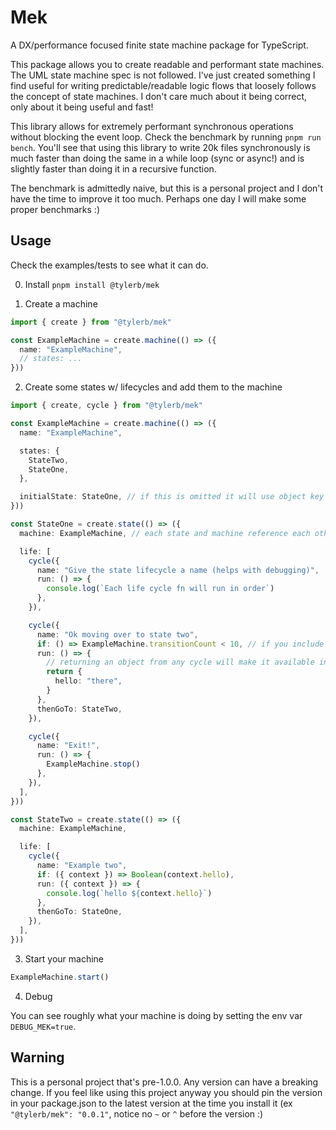 # Mek

A DX/performance focused finite state machine package for TypeScript.

This package allows you to create readable and performant state machines.
The UML state machine spec is not followed. I've just created something I find useful for writing predictable/readable logic flows that loosely follows the concept of state machines. I don't care much about it being correct, only about it being useful and fast!

This library allows for extremely performant synchronous operations without blocking the event loop. Check the benchmark by running `pnpm run bench`. You'll see that using this library to write 20k files synchronously is much faster than doing the same in a while loop (sync or async!) and is slightly faster than doing it in a recursive function.

The benchmark is admittedly naive, but this is a personal project and I don't have the time to improve it too much. Perhaps one day I will make some proper benchmarks :)

## Usage

Check the examples/tests to see what it can do.

0. Install
   `pnpm install @tylerb/mek`

1. Create a machine

```ts
import { create } from "@tylerb/mek"

const ExampleMachine = create.machine(() => ({
  name: "ExampleMachine",
  // states: ...
}))
```

2. Create some states w/ lifecycles and add them to the machine

```ts
import { create, cycle } from "@tylerb/mek"

const ExampleMachine = create.machine(() => ({
  name: "ExampleMachine",

  states: {
    StateTwo,
    StateOne,
  },

  initialState: StateOne, // if this is omitted it will use object key order in the states object
}))

const StateOne = create.state(() => ({
  machine: ExampleMachine, // each state and machine reference each other so you can jump around your machine and states quickly with go-to-definition in your IDE!

  life: [
    cycle({
      name: "Give the state lifecycle a name (helps with debugging)",
      run: () => {
        console.log(`Each life cycle fn will run in order`)
      },
    }),

    cycle({
      name: "Ok moving over to state two",
      if: () => ExampleMachine.transitionCount < 10, // if you include an "if" function, the cycle will only run/thenGoTo if this returns true
      run: () => {
        // returning an object from any cycle will make it available in the next one on the "context" function argument
        return {
          hello: "there",
        }
      },
      thenGoTo: StateTwo,
    }),

    cycle({
      name: "Exit!",
      run: () => {
        ExampleMachine.stop()
      },
    }),
  ],
}))

const StateTwo = create.state(() => ({
  machine: ExampleMachine,

  life: [
    cycle({
      name: "Example two",
      if: ({ context }) => Boolean(context.hello),
      run: ({ context }) => {
        console.log(`hello ${context.hello}`)
      },
      thenGoTo: StateOne,
    }),
  ],
}))
```

3. Start your machine

```ts
ExampleMachine.start()
```

4. Debug

You can see roughly what your machine is doing by setting the env var `DEBUG_MEK=true`.

## Warning

This is a personal project that's pre-1.0.0. Any version can have a breaking change. If you feel like using this project anyway you should pin the version in your package.json to the latest version at the time you install it (ex `"@tylerb/mek": "0.0.1"`, notice no `~` or `^` before the version :)
